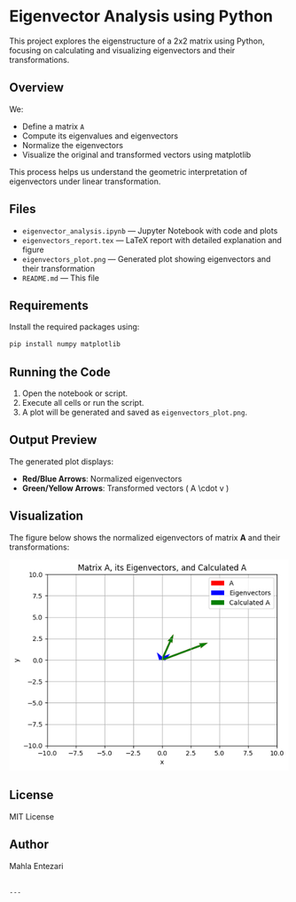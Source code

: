 # Eigenvector Analysis using Python

This project explores the eigenstructure of a 2x2 matrix using Python, focusing on calculating and visualizing eigenvectors and their transformations.

## Overview

We:
- Define a matrix `A`
- Compute its eigenvalues and eigenvectors
- Normalize the eigenvectors
- Visualize the original and transformed vectors using matplotlib

This process helps us understand the geometric interpretation of eigenvectors under linear transformation.

## Files

- `eigenvector_analysis.ipynb` — Jupyter Notebook with code and plots
- `eigenvectors_report.tex` — LaTeX report with detailed explanation and figure
- `eigenvectors_plot.png` — Generated plot showing eigenvectors and their transformation
- `README.md` — This file

## Requirements

Install the required packages using:

```bash
pip install numpy matplotlib
```

## Running the Code

1. Open the notebook or script.
2. Execute all cells or run the script.
3. A plot will be generated and saved as `eigenvectors_plot.png`.

## Output Preview

The generated plot displays:

- **Red/Blue Arrows**: Normalized eigenvectors
- **Green/Yellow Arrows**: Transformed vectors \( A \cdot v \)

## Visualization

The figure below shows the normalized eigenvectors of matrix **A** and their transformations:

![Eigenvectors Plot](output.png)


## License

MIT License

## Author

Mahla Entezari
```

---
